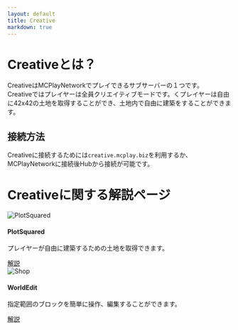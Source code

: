 ```yaml
---
layout: default
title: Creative
markdown: true
---
```

# Creativeとは？

CreativeはMCPlayNetworkでプレイできるサブサーバーの１つです。  
Creativeではプレイヤーは全員クリエイティブモードです。くプレイヤーは自由に42x42の土地を取得することができ、土地内で自由に建築をすることができます。

## 接続方法

Creativeに接続するためには`creative.mcplay.biz`を利用するか、MCPlayNetworkに接続後Hubから接続が可能です。  

# Creativeに関する解説ページ

<div class="row wow fadeIn" style="visibility: visible; animation-name: fadeIn;">
  <div class="col-lg-4 col-md-12 mb-4">
    <div class="card">
      <div class="view overlay">
        <img class="card-img-top" src="{{site.github.url}}/assets/img/PlotSquared.png"
          alt="PlotSquared">
        <a href="{{site.github.url}}/servers/creative/plotsquared">
          <div class="mask rgba-white-slight"></div>
        </a>
      </div>
      <div class="card-body">
        <h4 class="card-title">PlotSquared</h4>
        <p class="card-text">プレイヤーが自由に建築するための土地を取得できます。</p>
        <a href="{{site.github.url}}/servers/creative/plotsquared" class="btn btn-primary">解説</a>
      </div>
    </div>
  </div>
  <div class="col-lg-4 col-md-12 mb-4">
    <div class="card">
      <div class="view overlay">
        <img class="card-img-top" src="{{site.github.url}}/assets/img/WorldEdit.png"
          alt="Shop">
        <a href="{{site.github.url}}/servers/creative/worldedit">
          <div class="mask rgba-white-slight"></div>
        </a>
      </div>
      <div class="card-body">
        <h4 class="card-title">WorldEdit</h4>
        <p class="card-text">指定範囲のブロックを簡単に操作、編集することができます。</p>
        <a href="{{site.github.url}}/servers/creative/worldedit" class="btn btn-primary">解説</a>
      </div>
    </div>
  </div>
</div>